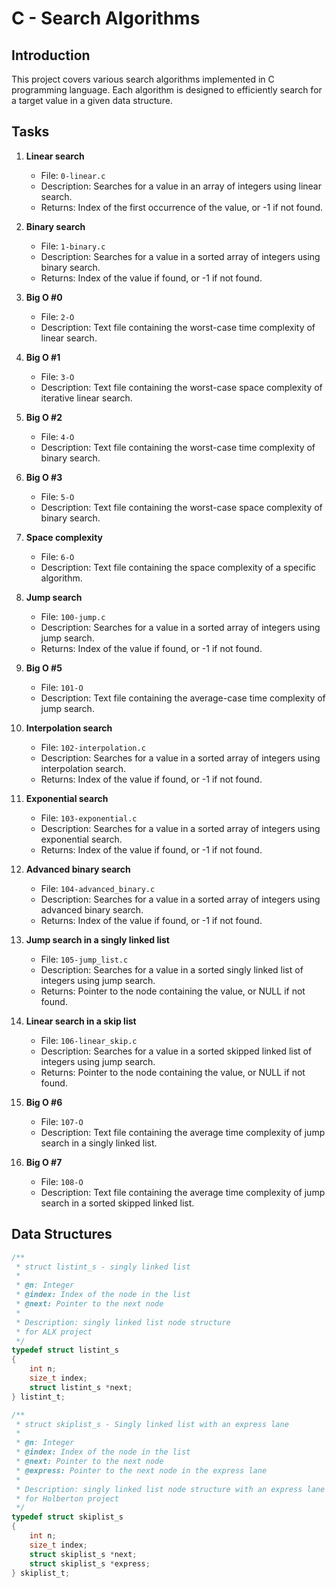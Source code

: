 # C - Search Algorithms

## Introduction

This project covers various search algorithms implemented in C programming language. Each algorithm is designed to efficiently search for a target value in a given data structure.

## Tasks

1. **Linear search**
   - File: `0-linear.c`
   - Description: Searches for a value in an array of integers using linear search.
   - Returns: Index of the first occurrence of the value, or -1 if not found.

2. **Binary search**
   - File: `1-binary.c`
   - Description: Searches for a value in a sorted array of integers using binary search.
   - Returns: Index of the value if found, or -1 if not found.

3. **Big O #0**
   - File: `2-O`
   - Description: Text file containing the worst-case time complexity of linear search.

4. **Big O #1**
   - File: `3-O`
   - Description: Text file containing the worst-case space complexity of iterative linear search.

5. **Big O #2**
   - File: `4-O`
   - Description: Text file containing the worst-case time complexity of binary search.

6. **Big O #3**
   - File: `5-O`
   - Description: Text file containing the worst-case space complexity of binary search.

7. **Space complexity**
   - File: `6-O`
   - Description: Text file containing the space complexity of a specific algorithm.

8. **Jump search**
   - File: `100-jump.c`
   - Description: Searches for a value in a sorted array of integers using jump search.
   - Returns: Index of the value if found, or -1 if not found.

9. **Big O #5**
   - File: `101-O`
   - Description: Text file containing the average-case time complexity of jump search.

10. **Interpolation search**
    - File: `102-interpolation.c`
    - Description: Searches for a value in a sorted array of integers using interpolation search.
    - Returns: Index of the value if found, or -1 if not found.

11. **Exponential search**
    - File: `103-exponential.c`
    - Description: Searches for a value in a sorted array of integers using exponential search.
    - Returns: Index of the value if found, or -1 if not found.

12. **Advanced binary search**
    - File: `104-advanced_binary.c`
    - Description: Searches for a value in a sorted array of integers using advanced binary search.
    - Returns: Index of the value if found, or -1 if not found.

13. **Jump search in a singly linked list**
    - File: `105-jump_list.c`
    - Description: Searches for a value in a sorted singly linked list of integers using jump search.
    - Returns: Pointer to the node containing the value, or NULL if not found.

14. **Linear search in a skip list**
    - File: `106-linear_skip.c`
    - Description: Searches for a value in a sorted skipped linked list of integers using jump search.
    - Returns: Pointer to the node containing the value, or NULL if not found.

15. **Big O #6**
    - File: `107-O`
    - Description: Text file containing the average time complexity of jump search in a singly linked list.

16. **Big O #7**
    - File: `108-O`
    - Description: Text file containing the average time complexity of jump search in a sorted skipped linked list.

## Data Structures

```c
/**
 * struct listint_s - singly linked list
 *
 * @n: Integer
 * @index: Index of the node in the list
 * @next: Pointer to the next node
 *
 * Description: singly linked list node structure
 * for ALX project
 */
typedef struct listint_s
{
    int n;
    size_t index;
    struct listint_s *next;
} listint_t;

/**
 * struct skiplist_s - Singly linked list with an express lane
 *
 * @n: Integer
 * @index: Index of the node in the list
 * @next: Pointer to the next node
 * @express: Pointer to the next node in the express lane
 *
 * Description: singly linked list node structure with an express lane
 * for Holberton project
 */
typedef struct skiplist_s
{
    int n;
    size_t index;
    struct skiplist_s *next;
    struct skiplist_s *express;
} skiplist_t;

